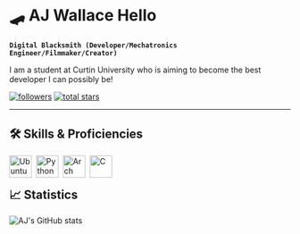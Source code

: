 # 🛹 AJ Wallace Hello

<code><b>Digital Blacksmith (Developer/Mechatronics Engineer/Filmmaker/Creator)</b></code>

I am a student at Curtin University who is aiming to become the best developer I can possibly be!

   <p align="left">
      <a href="https://github.com/AJ-Wallace?tab=followers">
         <img alt="followers" title="Follow me on Github" src="https://custom-icon-badges.demolab.com/github/followers/AJ-Wallace?color=236ad3&labelColor=1155ba&style=for-the-badge&logo=person-add&label=Follow&logoColor=white"/></a>
      <a href="https://github.com/AJ-Wallace?tab=repositories&sort=stargazers">
         <img alt="total stars" title="Total stars on GitHub" src="https://custom-icon-badges.demolab.com/github/stars/AJ-Wallace?color=55960c&style=for-the-badge&labelColor=488207&logo=star"/></a>
   </p>

---

## 🛠️ Skills & Proficiencies

<img align='left' alt='Ubuntu' width='40px' style="padding-right:5px;" src="https://cdn.jsdelivr.net/gh/devicons/devicon@latest/icons/ubuntu/ubuntu-original.svg" />

<img align='left' alt='Python' width='40px' style="padding-right:5px;" src="https://cdn.jsdelivr.net/gh/devicons/devicon@latest/icons/python/python-original.svg" />

<img align='left' alt='Arch Linux' width='40px' style="padding-right:5px;" src="https://cdn.jsdelivr.net/gh/devicons/devicon@latest/icons/archlinux/archlinux-original.svg" />
          
<img  align='left' alt='C' width='40px' style="padding-right:5px;" src="https://cdn.jsdelivr.net/gh/devicons/devicon@latest/icons/c/c-original.svg" />
<br />

#

## 📈 Statistics

![AJ's GitHub stats](https://github-readme-stats.vercel.app/api?username=aj-wallace&show_icons=true&theme=gruvbox)

